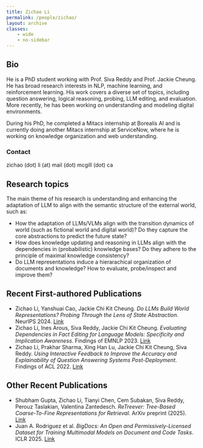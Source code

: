 ```yaml
---
title: Zichao Li
permalink: /people/zichao/
layout: archive
classes:
    - wide
    - no-sidebar
---
```


## Bio
He is a PhD student working with Prof. Siva Reddy and Prof. Jackie Cheung. He has broad research interests in NLP, machine learning, and reinforcement learning. His work covers a diverse set of topics, including question answering, logical reasoning, probing, LLM editing, and evaluation. More recently, he has been working on understanding and modeling digital environments.

During his PhD, he completed a Mitacs internship at Borealis AI and is currently doing another Mitacs internship at ServiceNow, where he is working on knowledge organization and web understanding.

### Contact
zichao (dot) li (at) mail (dot) mcgill (dot) ca

## Research topics
The main theme of his research is understanding and enhancing the adaptation of LLM to align with the semantic structure of the external world, such as:

* How the adaptation of LLMs/VLMs align with the transition dynamics of world (such as fictional world and digital world)? Do they capture the core abstractions to predict the future state?
* How does knowledge updating and reasoning in LLMs align with the dependencies in (probabilistic) knowledge bases? Do they adhere to the principle of maximal knowledge consistency?
* Do LLM representations induce a hierarachical organization of documents and knowledge? How to evaluate, probe/inspect and improve them?

## Recent First-authored Publications
* Zichao Li, Yanshuai Cao, Jackie Chi Kit Cheung. *Do LLMs Build World Representations? Probing Through the Lens of State Abstraction*. NeurIPS 2024. [Link](https://neurips.cc/virtual/2024/poster/93786)
* Zichao Li, Ines Arous, Siva Reddy, Jackie Chi Kit Cheung. *Evaluating Dependencies in Fact Editing for Language Models: Specificity and Implication Awareness*. Findings of EMNLP 2023. [Link](https://aclanthology.org/2023.findings-emnlp.511.pdf)
* Zichao Li, Prakhar Sharma, Xing Han Lu, Jackie Chi Kit Cheung, Siva Reddy. *Using Interactive Feedback to Improve the  Accuracy and Explainability of Question Answering Systems Post-Deployment*. Findings of ACL 2022. [Link](https://mcgill-nlp.github.io/feedbackqa/)

## Other Recent Publications
* Shubham Gupta, Zichao Li, Tianyi Chen, Cem Subakan, Siva Reddy, Perouz Taslakian, Valentina Zantedesch. *ReTreever: Tree-Based Coarse-To-Fine Representations for Retrieval*. ArXiv preprint (2025). [Link](https://www.arxiv.org/abs/2502.07971)
* Juan A. Rodriguez et al. *BigDocs: An Open and Permissively-Licensed Dataset for Training Multimodal Models on Document and Code Tasks*. ICLR 2025. [Link](https://arxiv.org/abs/2412.04626)